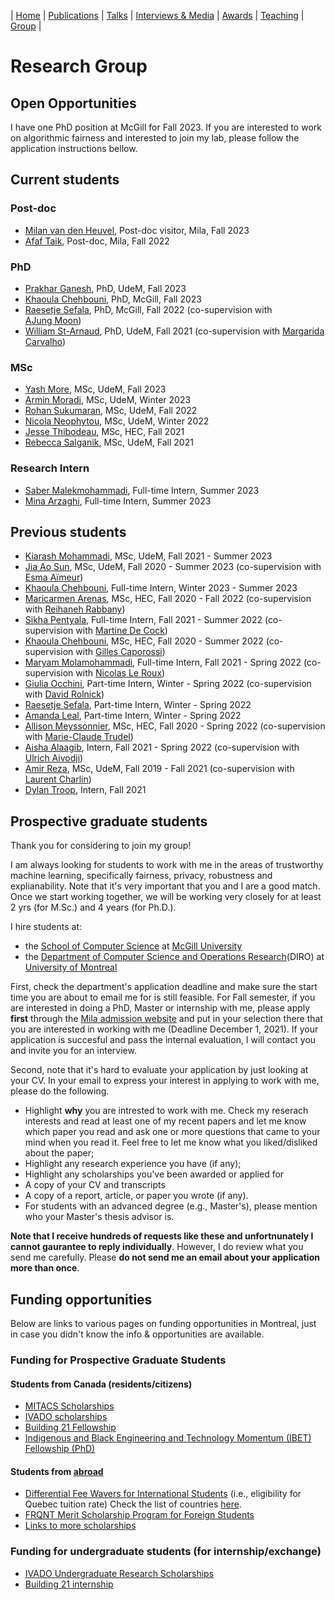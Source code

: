 | [Home](index.md) | [Publications](publications.md) | [Talks](talks.md) | [Interviews & Media](news.md) | [Awards](awards.md) | [Teaching](teaching.md) | [Group](student.md) | 

# Research Group

## Open Opportunities
I have one PhD position at McGill for Fall 2023. If you are interested to work on algorithmic fairness and interested to join my lab, please follow the application instructions bellow.


## Current students

### Post-doc
- [Milan van den Heuvel](https://www.milanvandenheuvel.com/), Post-doc visitor, Mila, Fall 2023
- [Afaf Taik](), Post-doc, Mila, Fall 2022

### PhD
- [Prakhar Ganesh](https://prakharg24.github.io/), PhD, UdeM, Fall 2023
- [Khaoula Chehbouni](), PhD, McGill, Fall 2023
- [Raesetje Sefala](https://sefalab.github.io/), PhD, McGill, Fall 2022 (co-supervision with [AJung Moon](https://www.ajungmoon.com/))
- [William St-Arnaud](), PhD, UdeM, Fall 2021 (co-supervision with [Margarida Carvalho](http://margaridacarvalho.org/))

### MSc
- [Yash More](), MSc, UdeM, Fall 2023
- [Armin Moradi](), MSc, UdeM, Winter 2023
- [Rohan Sukumaran](https://rsk97.github.io/), MSc, UdeM, Fall 2022
- [Nicola Neophytou](https://www.linkedin.com/in/nicola-neophytou/), MSc, UdeM, Winter 2022
- [Jesse Thibodeau](), MSc, HEC, Fall 2021
- [Rebecca Salganik](https://www.rebeccasalganik.com/), MSc, UdeM, Fall 2021

### Research Intern
- [Saber Malekmohammadi](), Full-time Intern, Summer 2023
- [Mina Arzaghi](), Full-time Intern, Summer 2023

## Previous students
- [Kiarash Mohammadi](https://sites.google.com/view/kiarashinho), MSc, UdeM, Fall 2021 - Summer 2023
- [Jia Ao Sun](), MSc, UdeM, Fall 2020 - Summer 2023 (co-supervision with [Esma Aïmeur](http://www.iro.umontreal.ca/~aimeur/))
- [Khaoula Chehbouni](), Full-time Intern, Winter 2023 - Summer 2023
- [Maricarmen Arenas](), MSc, HEC, Fall 2020 - Fall 2022 (co-supervision with [Reihaneh Rabbany](http://www.reirab.com/))
- [Sikha Pentyala](), Full-time Intern, Fall 2021 - Summer 2022 (co-supervision with [Martine De Cock](http://faculty.washington.edu/mdecock/))
- [Khaoula Chehbouni](), MSc, HEC, Fall 2020 - Summer 2022 (co-supervision with [Gilles Caporossi](https://www.hec.ca/en/profs/gilles.caporossi.html))
- [Maryam Molamohammadi](), Full-time Intern, Fall 2021 - Spring 2022 (co-supervision with [Nicolas Le Roux](http://nicolas.le-roux.name/))
- [Giulia Occhini](https://www.turing.ac.uk/people/doctoral-students/giulia-occhini), Part-time Intern,  Winter - Spring 2022 (co-supervision with [David Rolnick](https://davidrolnick.com/))
- [Raesetje Sefala](), Part-time Intern, Winter - Spring 2022
- [Amanda Leal](https://www.chairedemocratie.com/members/leal-amanda/), Part-time Intern,  Winter - Spring 2022
- [Allison Meyssonnier](), MSc, HEC, Fall 2020 - Spring 2022 (co-supervision with [Marie-Claude Trudel](https://www.hec.ca/profs/marie-claude.trudel.html))
- [Aisha Alaagib](), Intern, Fall 2021 - Spring 2022 (co-supervision with [Ulrich Aivodji](https://aivodji.github.io/))
- [Amir Reza](https://amir9ume.github.io/), MSc, UdeM, Fall 2019 - Fall 2021 (co-supervision with [Laurent Charlin](http://www.cs.toronto.edu/~lcharlin/))
- [Dylan Troop](https://www.linkedin.com/in/dtroop/?originalSubdomain=ca), Intern, Fall 2021

## Prospective graduate students
Thank you for considering to join my group! 

I am always looking for students to work with me in the areas of trustworthy machine learning, specifically fairness, privacy, robustness and explianability.
Note that it's very important that you and I are a good match. Once we start working together, we will be working very closely for at least 2 yrs (for M.Sc.) and 4 years (for Ph.D.).

I hire students at:
- the [School of Computer Science](https://www.cs.mcgill.ca/) at [McGill University](https://www.mcgill.ca/)
- the [Department of Computer Science and Operations Research](https://diro.umontreal.ca/english/home/)(DIRO) at [University of Montreal](https://www.umontreal.ca/)

First, check the department's application deadline and make sure the start time you are about to email me for is still feasible. For Fall semester, if you are interested in doing a PhD, Master or internship with me, please apply **first** through the [Mila admission website](https://mila.quebec/en/cours/supervision/) and put in your selection there that you are interested in working with me (Deadline December 1, 2021). If your application is succesful and pass the internal evaluation, I will contact you and invite you for an interview.

Second, note that it's hard to evaluate your application by just looking at your CV. In your email to express your interest in applying to work with me, please do the following. 

- Highlight **why** you are intrested to work with me. Check my reserach interests and read at least one of my recent papers and let me know which paper you read and ask one or more questions that came to your mind when you read it. Feel free to let me know what you liked/disliked about the paper;
- Highlight any research experience you have (if any);
- Highlight any scholarships you've been awarded or applied for
- A copy of your CV and transcripts
- A copy of a report, article, or paper you wrote (if any). 
- For students with an advanced degree (e.g., Master's), please mention who your Master's thesis advisor is.

**Note that I receive hundreds of requests like these and unfortnunately I cannot gaurantee to reply individually**. However, I do review what you send me carefully. Please **do not send me an email about your application more than once**.

## Funding opportunities
Below are links to various pages on funding opportunities in Montreal, just in case you didn't know the info & opportunities are available. 

### Funding for Prospective Graduate Students

#### Students from Canada (residents/citizens)
- [MITACS Scholarships](https://www.google.com/url?q=https%3A%2F%2Fwww.mitacs.ca%2Fen%2Fprograms%23student&sa=D&sntz=1&usg=AFQjCNFkzoNUXQ4XpPEvMMuuJsWYheF4hg)
- [IVADO scholarships](https://www.google.com/url?q=https%3A%2F%2Fivado.ca%2Fen%2Fivado-scholarships%2F&sa=D&sntz=1&usg=AFQjCNHdpAK3-9FjIsROX0t_Yw9Y1WDw3Q)
- [Building 21 Fellowship](https://www.google.com/url?q=https%3A%2F%2Fbuilding21.ca%2Fabout-the-blue-fellowship-1&sa=D&sntz=1&usg=AFQjCNGBY2nh46VFcWO6VR7S13W_7UGO2A)
- [Indigenous and Black Engineering and Technology Momentum (IBET) Fellowship (PhD)](https://www.google.com/url?q=https%3A%2F%2Fwww.cbc.ca%2Fnews%2Fcanada%2Fhamilton%2Fmcmaster-ontario-universities-fellowships-black-indigenous-students-1.5895450&sa=D&sntz=1&usg=AFQjCNGUo4xMDg_x5SVN9rUHMUETjQce9A)

#### Students from [abroad](https://www.google.com/url?q=https%3A%2F%2Fwww.mcgill.ca%2Fgps%2Ffunding%2Finternational&sa=D&sntz=1&usg=AFQjCNHujPzQhx0Xgz9-AbOnBp_W-qWG6A)

- [Differential Fee Wavers for International Students](https://www.google.com/url?q=https%3A%2F%2Fwww.mcgill.ca%2Fgps%2Ffunding%2Finternational%2Fdfw&sa=D&sntz=1&usg=AFQjCNEM9iQTsi5BEYZoSDzQIcfPkvrD-A) (i.e., eligibility for Quebec tuition rate) Check the list of countries [here](http://www.google.com/url?q=http%3A%2F%2Fwww.education.gouv.qc.ca%2Fen%2Freferences%2Fstudying-in-quebec%2Fexemptions%2Fagreements-between-the-quebec-government-and-foreign-governments%2F&sa=D&sntz=1&usg=AFQjCNGTpH5F1y-CWViMleSAz9pwiP5BGQ).
- [FRQNT Merit Scholarship Program for Foreign Students](http://www.google.com/url?q=http%3A%2F%2Fwww.frqnt.gouv.qc.ca%2Fen%2Fbourses-et-subventions%2Fconsulter-les-programmes-remplir-une-demande%2Fbourse%3Fid%3D4xqvxkrz1560964410956&sa=D&sntz=1&usg=AFQjCNFC-bszZ7p3r05xfmo0EdKThBEvRg)
- [Links to more scholarships](https://www.google.com/url?q=https%3A%2F%2Fwww.universitystudy.ca%2Fplan-for-university%2Fscholarship-opportunities-for-international-students%2F&sa=D&sntz=1&usg=AFQjCNGGebHhaLqNc664razxrPHClu8KOw)

### Funding for undergraduate students (for internship/exchange)

- [IVADO Undergraduate Research Scholarships](https://www.google.com/url?q=https%3A%2F%2Fivado.ca%2Fen%2Fivado-scholarships%2Fundergraduate-research-scholarships%2F&sa=D&sntz=1&usg=AFQjCNE6f9n27E8DhvhNnItix76ohDduew)
- [Building 21 internship](https://www.google.com/url?q=https%3A%2F%2Fbuilding21.ca%2Fblue-intern&sa=D&sntz=1&usg=AFQjCNHPm5rbdY3gyQIs5dKL_sO2qK6Z8A)
